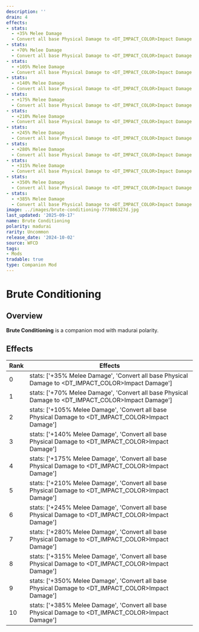```yaml
---
description: ''
drain: 4
effects:
- stats:
  - +35% Melee Damage
  - Convert all base Physical Damage to <DT_IMPACT_COLOR>Impact Damage
- stats:
  - +70% Melee Damage
  - Convert all base Physical Damage to <DT_IMPACT_COLOR>Impact Damage
- stats:
  - +105% Melee Damage
  - Convert all base Physical Damage to <DT_IMPACT_COLOR>Impact Damage
- stats:
  - +140% Melee Damage
  - Convert all base Physical Damage to <DT_IMPACT_COLOR>Impact Damage
- stats:
  - +175% Melee Damage
  - Convert all base Physical Damage to <DT_IMPACT_COLOR>Impact Damage
- stats:
  - +210% Melee Damage
  - Convert all base Physical Damage to <DT_IMPACT_COLOR>Impact Damage
- stats:
  - +245% Melee Damage
  - Convert all base Physical Damage to <DT_IMPACT_COLOR>Impact Damage
- stats:
  - +280% Melee Damage
  - Convert all base Physical Damage to <DT_IMPACT_COLOR>Impact Damage
- stats:
  - +315% Melee Damage
  - Convert all base Physical Damage to <DT_IMPACT_COLOR>Impact Damage
- stats:
  - +350% Melee Damage
  - Convert all base Physical Damage to <DT_IMPACT_COLOR>Impact Damage
- stats:
  - +385% Melee Damage
  - Convert all base Physical Damage to <DT_IMPACT_COLOR>Impact Damage
image: ../images/brute-conditioning-777086327d.jpg
last_updated: '2025-09-17'
name: Brute Conditioning
polarity: madurai
rarity: Uncommon
release_date: '2024-10-02'
source: WFCD
tags:
- Mods
tradable: true
type: Companion Mod
---
```


# Brute Conditioning

## Overview

**Brute Conditioning** is a companion mod with madurai polarity.

## Effects

| Rank | Effects |
|------|----------|
| 0 | stats: ['+35% Melee Damage', 'Convert all base Physical Damage to <DT_IMPACT_COLOR>Impact Damage'] |
| 1 | stats: ['+70% Melee Damage', 'Convert all base Physical Damage to <DT_IMPACT_COLOR>Impact Damage'] |
| 2 | stats: ['+105% Melee Damage', 'Convert all base Physical Damage to <DT_IMPACT_COLOR>Impact Damage'] |
| 3 | stats: ['+140% Melee Damage', 'Convert all base Physical Damage to <DT_IMPACT_COLOR>Impact Damage'] |
| 4 | stats: ['+175% Melee Damage', 'Convert all base Physical Damage to <DT_IMPACT_COLOR>Impact Damage'] |
| 5 | stats: ['+210% Melee Damage', 'Convert all base Physical Damage to <DT_IMPACT_COLOR>Impact Damage'] |
| 6 | stats: ['+245% Melee Damage', 'Convert all base Physical Damage to <DT_IMPACT_COLOR>Impact Damage'] |
| 7 | stats: ['+280% Melee Damage', 'Convert all base Physical Damage to <DT_IMPACT_COLOR>Impact Damage'] |
| 8 | stats: ['+315% Melee Damage', 'Convert all base Physical Damage to <DT_IMPACT_COLOR>Impact Damage'] |
| 9 | stats: ['+350% Melee Damage', 'Convert all base Physical Damage to <DT_IMPACT_COLOR>Impact Damage'] |
| 10 | stats: ['+385% Melee Damage', 'Convert all base Physical Damage to <DT_IMPACT_COLOR>Impact Damage'] |

